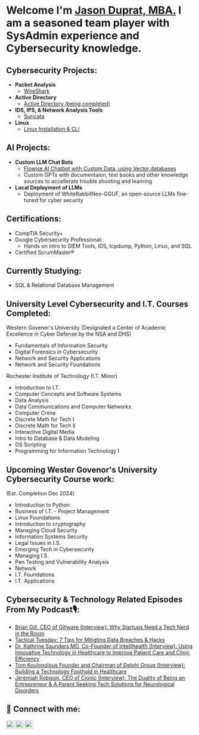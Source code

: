 # Welcome I'm [Jason Duprat, MBA.](https://www.linkedin.com/in/jasonaduprat/) I am a seasoned team player with SysAdmin experience and Cybersecurity knowledge.

## Cybersecurity Projects:

- **Packet Analysis**
  - [WireShark](https://github.com/jduprat6/wireshark1)
- **Active Directory**
  - [Active Directory (being completed)](https://github.com/jduprat6/)
- **IDS, IPS, & Network Analysis Tools**
  - [Suricata](https://github.com/jduprat6/suricata)
- **Linux**
  - [Linux Installation & CLI](https://github.com/jduprat6/linux)
  

## AI Projects:

- **Custom LLM Chat Bots**
  - [Flowise AI Chatbot with Custom Data, using Vector databases](https://github.com/jduprat6/Flowise)
  - Custom GPTs with documentaion, text books and other knowledge sources to accellerate trouble shooting and leanring
- **Local Deployment of LLMs**
  - Deployment of WhiteRabbitNeo-GGUF, an open-source LLMs fine-tuned for cyber security

    
## Certifications:

- CompTIA Security+
- Google Cybersecurity Professional:
  - Hands on intro to SIEM Tools, IDS, tcpdump, Python, Linux, and SQL
- Certified ScrumMaster®

## Currently Studying:

- SQL & Relational Database Management

## University Level Cybersecurity and I.T. Courses Completed:
Western Govener's University (Designated a Center of Academic Excellence in Cyber Defense by the NSA and DHS)
- Fundamentals of Information Security
- Digital Forensics in Cybersecurity
- Network and Security Applications
- Network and Security Foundations

Rochester Institute of Technology (I.T. Minor)
- Introduction to I.T.
- Computer Concepts and Software Systems
- Data Analysis
- Data Communications and Computer Networks
- Computer Crime
- Discrete Math for Tech I
- Discrete Math for Tech II
- Interactive Digital Media
- Intro to Database & Data Modeling
- OS Scripting
- Programming for Information Technology I

## Upcoming Wester Govenor's University Cybersecurity Course work:
(Est. Completion Dec 2024)
- Introduction to Python
- Business of I.T. - Project Management
- Linux Foundations
- Introduction to cryptography
- Managing Cloud Security
- Information Systems Security
- Legal Issues in I.S.
- Emerging Tech in Cybersecurity
- Managing I.S.
- Pen Testing and Vulnerability Analysis
- Network
- I.T. Foundations
- I.T. Applications

## Cybersecurity & Technology Related Episodes From My Podcast🎙️:

- [Brian Gill, CEO of Gillware (Interview): Why Startups Need a Tech Nerd in the Room](https://podcasts.apple.com/gr/podcast/brian-gill-why-startups-need-a-tech-nerd-in-the-room/id1466387659?i=1000513512402)
- [Tactical Tuesday: 7 Tips for Mitigting Data Breaches & Hacks](https://podcasts.apple.com/gr/podcast/348-7-tips-for-mitigating-data-breaches-hacks/id1466387659?i=1000628427319)
- [Dr. Kathrine Saunders MD, Co-Founder of Intellihealth (Interview): Using Innovative Technology in Healthcare to Improve Patient Care and Clinic Efficiency](https://podcasts.apple.com/gr/podcast/352-using-innovative-technology-in-healthcare-to-improve/id1466387659?i=1000630300178)
- [Tom Koulopolous Founder and Chairman of Delphi Group (Interview): Building a Technology Foothold in Healthcare](https://podcasts.apple.com/gr/podcast/tom-koulopolous-building-a-technology-foothold-in/id1466387659?i=1000493182861)
- [Jeremiah Robison, CEO of Cionic (Interview): The Duality of Being an Entrepreneur & A Parent Seeking Tech Solutions for Neurological Disorders](https://podcasts.apple.com/gr/podcast/jeremiah-robison-the-duality-of-being/id1466387659?i=1000557570158)


## 🤳 Connect with me:

[<img align="left" alt="Jason Duprat | Apple" width="22px" src="https://cdn.jsdelivr.net/npm/simple-icons@3.13.0/icons/applepodcasts.svg" />][applepodcasts]
[<img align="left" alt="Jason Duprat | Twitter" width="22px" src="https://cdn.jsdelivr.net/npm/simple-icons@v3/icons/twitter.svg" />][twitter]
[<img align="left" alt="Jason Duprat | LinkedIn" width="22px" src="https://cdn.jsdelivr.net/npm/simple-icons@v3/icons/linkedin.svg" />][linkedin]

[applepodcasts]: https://podcasts.apple.com/gr/podcast/healthcare-boss-academy-podcast/id1466387659
[twitter]: https://twitter.com/jasonaduprat
[linkedin]: https://www.linkedin.com/in/jasonaduprat/


